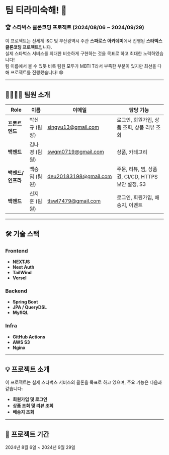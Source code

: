 # 팀 티라미숙해! 👋

### 🏆 스타벅스 클론코딩 프로젝트 (2024/08/06 ~ 2024/09/29)

이 프로젝트는 신세계 I&C 및 부산광역시 주관 **스파로스 아카데미**에서 진행된 **스타벅스 클론코딩 프로젝트**입니다.  
실제 스타벅스 서비스를 최대한 비슷하게 구현하는 것을 목표로 하고 최대한 노력하였습니다!  
팀 이름에서 볼 수 있듯 비록 팀원 모두가 MBTI T라서 부족한 부분이 있지만 최선을 다해 프로젝트를 진행했습니다! 😄

---

## 👨‍👩‍👧‍👦 **팀원 소개**

| **Role**        | **이름**    | **이메일** |**담당 기능**                                              |
|-----------------|-------------|------------|------------------------------------------------------------|
| **프론트엔드**   | 박신규 (팀장) | singyu13@gmail.com | 로그인, 회원가입, 상품 조회, 상품 리뷰 조회                    |
| **백엔드** | 김나경 (팀원)      | swgm0719@gmail.com | 상품, 카테고리                                            |
| **백엔드/ 인프라**       | 백승엽 (팀원)      | deu20183198@gmail.com | 주문, 리뷰, 찜, 상품권, CI/CD, HTTPS 보안 설정, S3                  |
| **백엔드**       | 신지훈 (팀원)      | tlswl7479@gmail.com | 로그인, 회원가입, 배송지, 이벤트                           |

---

## 🛠️ **기술 스택**

### **Frontend**  
- **NEXTJS**  
- **Next Auth**  
- **TailWind**
- **Versel**

### **Backend**  
- **Spring Boot**  
- **JPA / QueryDSL**  
- **MySQL**  

### **Infra**  
- **GitHub Actions**  
- **AWS S3**  
- **Nginx**

---

## 💡 **프로젝트 소개**

이 프로젝트는 실제 스타벅스 서비스의 클론을 목표로 하고 있으며, 주요 기능은 다음과 같습니다:

- **회원가입 및 로그인**  
- **상품 조회 및 리뷰 조회**
- **배송지 조회**  

---

## 📜 **프로젝트 기간**  
2024년 8월 6일 ~ 2024년 9월 29일

